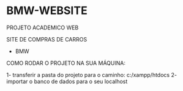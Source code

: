 # BMW-WEBSITE
PROJETO ACADEMICO WEB

SITE DE COMPRAS DE CARROS
- BMW

COMO RODAR O PROJETO NA SUA MÁQUINA:

1- transferir a pasta do projeto para o caminho: c:/xampp/htdocs
2- importar o banco de dados para o seu localhost
